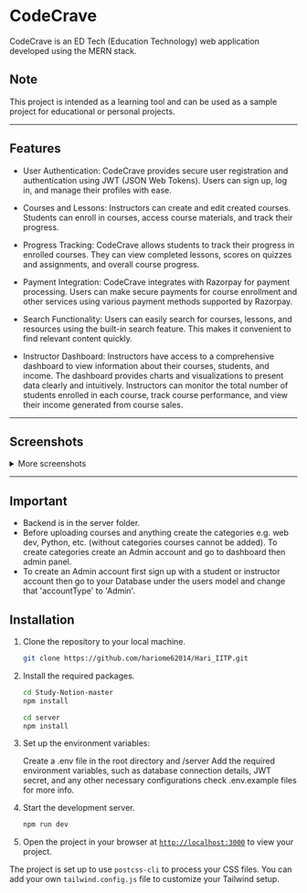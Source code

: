 # CodeCrave

CodeCrave is an ED Tech (Education Technology) web application developed using the MERN stack.

## Note

This project is intended as a learning tool and can be used as a sample project for educational or personal projects.


***
## Features

* User Authentication: CodeCrave provides secure user registration and authentication using JWT (JSON Web Tokens). Users can sign up, log in, and manage their 
  profiles with ease.
  
* Courses and Lessons: Instructors can create and edit created courses. Students can enroll in courses, access course materials, and track their progress.
* Progress Tracking: CodeCrave allows students to track their progress in enrolled courses. They can view completed lessons, scores on quizzes and 
  assignments, and overall course progress.
  
* Payment Integration: CodeCrave integrates with Razorpay for payment processing. Users can make secure payments for course enrollment and other services 
  using various payment methods supported by Razorpay.
  
* Search Functionality: Users can easily search for courses, lessons, and resources using the built-in search feature. This makes it convenient to find relevant 
  content quickly.
  
* Instructor Dashboard: Instructors have access to a comprehensive dashboard to view information about their courses, students, and income. The 
 dashboard provides charts and visualizations to present data clearly and intuitively. Instructors can monitor the total number of students enrolled in 
 each course, track course performance, and view their income generated from course sales.

  
***
## Screenshots

<details>
  <summary>More screenshots</summary>

</details>

***

## Important
* Backend is  in the server folder.
* Before uploading courses and anything create the categories e.g. web dev, Python, etc. (without categories courses cannot be added). To create categories create an Admin account and go to dashboard then admin panel.
* To create an Admin account first sign up with a student or instructor account then go to your Database under the users model and change that 'accountType' to 'Admin'.


## Installation

1. Clone the repository to your local machine.
    ```sh
    git clone https://github.com/hariome62014/Hari_IITP.git
    ```

2. Install the required packages.
    ```sh
    cd Study-Notion-master
    npm install
    
    cd server
    npm install
    ```

3. Set up the environment variables:

   Create a .env file in the root directory and /server
   Add the required environment variables, such as database connection details, JWT secret, and any other necessary configurations check .env.example files for more info.


4. Start the development server.
    ```sh
    npm run dev
    ```

5. Open the project in your browser at [`http://localhost:3000`](http://localhost:3000) to view your project.

The project is set up to use `postcss-cli` to process your CSS files. You can add your own `tailwind.config.js` file to customize your Tailwind setup.
